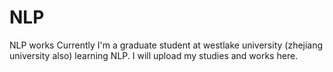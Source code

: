 # NLP
NLP works
Currently I'm a graduate student at westlake university (zhejiang university also) learning NLP. I will upload my studies and works here.
